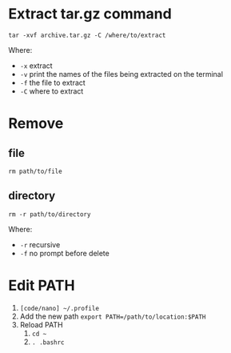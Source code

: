 # Extract tar.gz command
`tar -xvf archive.tar.gz -C /where/to/extract`

Where:
* `-x` extract
* `-v` print the names of the files being extracted on the terminal
* `-f` the file to extract
* `-C` where to extract

# Remove
## file
`rm path/to/file`
## directory
`rm -r path/to/directory`

Where:
* `-r` recursive
* `-f` no prompt before delete

# Edit PATH
1. `[code/nano] ~/.profile`
2. Add the new path `export PATH=/path/to/location:$PATH`
3. Reload PATH 
    1. `cd ~`
    2. `. .bashrc`